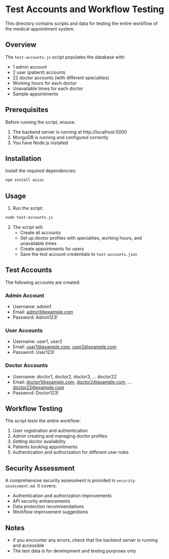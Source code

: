# Test Accounts and Workflow Testing

This directory contains scripts and data for testing the entire workflow of the medical appointment system.

## Overview

The `test-accounts.js` script populates the database with:
- 1 admin account
- 2 user (patient) accounts
- 22 doctor accounts (with different specialties)
- Working hours for each doctor
- Unavailable times for each doctor
- Sample appointments

## Prerequisites

Before running the script, ensure:
1. The backend server is running at http://localhost:5000
2. MongoDB is running and configured correctly
3. You have Node.js installed

## Installation

Install the required dependencies:

```bash
npm install axios
```

## Usage

1. Run the script:

```bash
node test-accounts.js
```

2. The script will:
   - Create all accounts
   - Set up doctor profiles with specialties, working hours, and unavailable times
   - Create appointments for users
   - Save the test account credentials to `test-accounts.json`

## Test Accounts

The following accounts are created:

### Admin Account
- Username: admin1
- Email: admin1@example.com
- Password: Admin123!

### User Accounts
- Username: user1, user2
- Email: user1@example.com, user2@example.com
- Password: User123!

### Doctor Accounts
- Username: doctor1, doctor2, doctor3, ... doctor22
- Email: doctor1@example.com, doctor2@example.com, ... doctor22@example.com
- Password: Doctor123!

## Workflow Testing

The script tests the entire workflow:
1. User registration and authentication
2. Admin creating and managing doctor profiles
3. Setting doctor availability
4. Patients booking appointments
5. Authentication and authorization for different user roles

## Security Assessment

A comprehensive security assessment is provided in `security-assessment.md`. It covers:
- Authentication and authorization improvements
- API security enhancements
- Data protection recommendations
- Workflow improvement suggestions

## Notes

- If you encounter any errors, check that the backend server is running and accessible
- The test data is for development and testing purposes only 